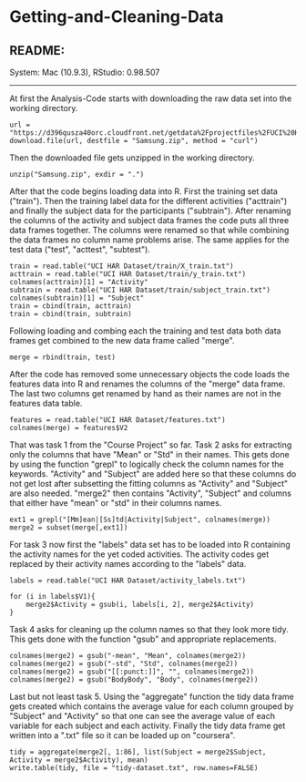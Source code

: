 Getting-and-Cleaning-Data
=========================

README:
-------------------------
System: Mac (10.9.3),
RStudio: 0.98.507

-------------------------

At first the Analysis-Code starts with downloading the raw data set into the working directory.

```
url = "https://d396qusza40orc.cloudfront.net/getdata%2Fprojectfiles%2FUCI%20HAR%20Dataset.zip"
download.file(url, destfile = "Samsung.zip", method = "curl")
```

Then the downloaded file gets unzipped in the working directory.

```
unzip("Samsung.zip", exdir = ".")
```

After that the code begins loading data into R. First the training set data ("train"). Then the training label data for the different activities ("acttrain") and finally the subject data for the participants ("subtrain"). After renaming the columns of the activity and subject data frames the code puts all three data frames together. The columns were renamed so that while combining the data frames no column name problems arise.
The same applies for the test data ("test", "acttest", "subtest").

```
train = read.table("UCI HAR Dataset/train/X_train.txt")
acttrain = read.table("UCI HAR Dataset/train/y_train.txt")
colnames(acttrain)[1] = "Activity"
subtrain = read.table("UCI HAR Dataset/train/subject_train.txt")
colnames(subtrain)[1] = "Subject"
train = cbind(train, acttrain)
train = cbind(train, subtrain)
```

Following loading and combing each the training and test data both data frames get combined to the new data frame called "merge".

```
merge = rbind(train, test)
```

After the code has removed some unnecessary objects the code loads the features data into R and renames the columns of the "merge" data frame. The last two columns get renamed by hand as their names are not in the features data table.

```
features = read.table("UCI HAR Dataset/features.txt")
colnames(merge) = features$V2
```

That was task 1 from the "Course Project" so far.
Task 2 asks for extracting only the columns that have "Mean" or "Std" in their names. This gets done by using the function "grepl" to logically check the column names for the keywords. "Activity" and "Subject" are added here so that these columns do not get lost after subsetting the fitting columns as "Activity" and "Subject" are also needed. "merge2" then contains "Activity", "Subject" and columns that either have "mean" or "std" in their columns names.

```
ext1 = grepl("[Mm]ean|[Ss]td|Activity|Subject", colnames(merge))
merge2 = subset(merge[,ext1])
```

For task 3 now first the "labels" data set has to be loaded into R containing the activity names for the yet coded activities. The activity codes get replaced by their activity names according to the "labels" data.

```
labels = read.table("UCI HAR Dataset/activity_labels.txt")

for (i in labels$V1){
    merge2$Activity = gsub(i, labels[i, 2], merge2$Activity)    
}
```

Task 4 asks for cleaning up the column names so that they look more tidy. This gets done with the function "gsub" and appropriate replacements.

```
colnames(merge2) = gsub("-mean", "Mean", colnames(merge2))
colnames(merge2) = gsub("-std", "Std", colnames(merge2))
colnames(merge2) = gsub("[[:punct:]]", "", colnames(merge2))
colnames(merge2) = gsub("BodyBody", "Body", colnames(merge2))
```

Last but not least task 5. Using the "aggregate" function the tidy data frame gets created which contains the average value for each column grouped by "Subject" and "Activity" so that one can see the average value of each variable for each subject and each activity. Finally the tidy data frame get written into a ".txt" file so it can be loaded up on "coursera".

```
tidy = aggregate(merge2[, 1:86], list(Subject = merge2$Subject, Activity = merge2$Activity), mean)
write.table(tidy, file = "tidy-dataset.txt", row.names=FALSE)
```